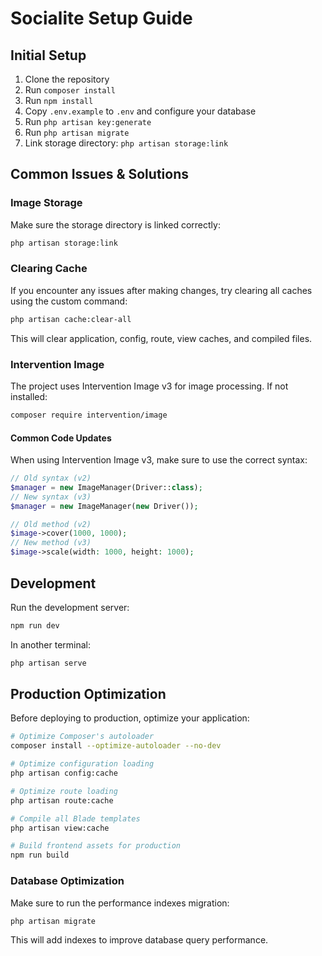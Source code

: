 # Socialite Setup Guide

## Initial Setup

1. Clone the repository
2. Run `composer install`
3. Run `npm install`
4. Copy `.env.example` to `.env` and configure your database
5. Run `php artisan key:generate`
6. Run `php artisan migrate`
7. Link storage directory: `php artisan storage:link`

## Common Issues & Solutions

### Image Storage

Make sure the storage directory is linked correctly:

```bash
php artisan storage:link
```

### Clearing Cache

If you encounter any issues after making changes, try clearing all caches using the custom command:

```bash
php artisan cache:clear-all
```

This will clear application, config, route, view caches, and compiled files.

### Intervention Image

The project uses Intervention Image v3 for image processing. If not installed:

```bash
composer require intervention/image
```

#### Common Code Updates

When using Intervention Image v3, make sure to use the correct syntax:

```php
// Old syntax (v2)
$manager = new ImageManager(Driver::class);
// New syntax (v3)
$manager = new ImageManager(new Driver());

// Old method (v2)
$image->cover(1000, 1000);
// New method (v3)
$image->scale(width: 1000, height: 1000);
```

## Development

Run the development server:

```bash
npm run dev
```

In another terminal:

```bash
php artisan serve
```

## Production Optimization

Before deploying to production, optimize your application:

```bash
# Optimize Composer's autoloader
composer install --optimize-autoloader --no-dev

# Optimize configuration loading
php artisan config:cache

# Optimize route loading
php artisan route:cache

# Compile all Blade templates
php artisan view:cache

# Build frontend assets for production
npm run build
```

### Database Optimization

Make sure to run the performance indexes migration:

```bash
php artisan migrate
```

This will add indexes to improve database query performance.
